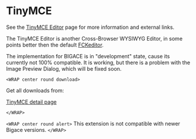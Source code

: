 # TinyMCE

See the [TinyMCE Editor](manual/tinymce) page for more information and external links.

The TinyMCE Editor is another Cross-Browser WYSIWYG Editor, in some points better then the default [FCKeditor](manual/fckeditor).

The implementation for BIGACE is in "development" state, cause its currently not 100% compatible.
It is working, but there is a problem with the Image Preview Dialog, which will be fixed soon.


`<WRAP center round download>`

Get all downloads from:

[TinyMCE detail page](http://www.bigace.de/plugins/detail/12-TinyMCE+Editor)

`</WRAP>`


`<WRAP center round alert>`
This extension is not compatible with newer Bigace versions.
`</WRAP>`
